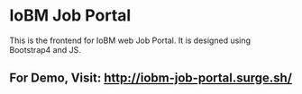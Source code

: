 # IoBM Job Portal
This is the frontend for IoBM web Job Portal. It is designed using Bootstrap4 and JS.

## For Demo, Visit: http://iobm-job-portal.surge.sh/
